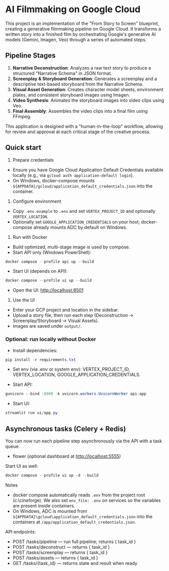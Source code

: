 # AI Filmmaking on Google Cloud

This project is an implementation of the "From Story to Screen" blueprint, creating a generative filmmaking pipeline on Google Cloud. It transforms a written story into a finished film by orchestrating Google's generative AI models (Gemini, Imagen, Veo) through a series of automated steps.

## Pipeline Stages

1. **Narrative Deconstruction**: Analyzes a raw text story to produce a structured "Narrative Schema" in JSON format.
2. **Screenplay & Storyboard Generation**: Generates a screenplay and a descriptive text-based storyboard from the Narrative Schema.
3. **Visual Asset Generation**: Creates character model sheets, environment plates, and consistent storyboard images using Imagen.
4. **Video Synthesis**: Animates the storyboard images into video clips using Veo.
5. **Final Assembly**: Assembles the video clips into a final film using FFmpeg.

This application is designed with a "human-in-the-loop" workflow, allowing for review and approval at each critical stage of the creative process.

## Quick start

1) Prepare credentials

- Ensure you have Google Cloud Application Default Credentials available locally (e.g., via `gcloud auth application-default login`).
- On Windows, docker-compose mounts `${APPDATA}/gcloud/application_default_credentials.json` into the container.

1) Configure environment

- Copy `.env.example` to `.env` and set `VERTEX_PROJECT_ID` and optionally `VERTEX_LOCATION`.
- Optionally set `GOOGLE_APPLICATION_CREDENTIALS` on your host; docker-compose already mounts ADC by default on Windows.

1) Run with Docker

- Build optimized, multi-stage image is used by compose.
- Start API only (Windows PowerShell):

```powershell
docker compose --profile api up --build
```

- Start UI (depends on API):

```powershell
docker compose --profile ui up --build
```

- Open the UI: <http://localhost:8501>

1) Use the UI

- Enter your GCP project and location in the sidebar.
- Upload a story file, then run each step (Deconstruction -> Screenplay/Storyboard -> Visual Assets).
- Images are saved under `output/`.

### Optional: run locally without Docker

- Install dependencies:

```powershell
pip install -r requirements.txt
```

- Set env (via .env or system env): VERTEX_PROJECT_ID, VERTEX_LOCATION, GOOGLE_APPLICATION_CREDENTIALS.

- Start API:

```powershell
gunicorn --bind :8000 -k uvicorn.workers.UvicornWorker api:app
```

- Start UI:

```powershell
streamlit run ui/app.py
```

## Asynchronous tasks (Celery + Redis)

You can now run each pipeline step asynchronously via the API with a task queue.

 - flower (optional dashboard at <http://localhost:5555>)

Start UI as well:

```powershell
docker compose --profile ui up -d --build
```

Notes

- docker compose automatically reads `.env` from the project root (c:\cineforge). We also set `env_file: .env` on services so the variables are present inside containers.
- On Windows, ADC is mounted from `${APPDATA}\gcloud\application_default_credentials.json` into the containers at `/app/application_default_credentials.json`.

API endpoints:

- POST /tasks/pipeline — run full pipeline; returns { task_id }
- POST /tasks/deconstruct — returns { task_id }
- POST /tasks/screenplay — returns { task_id }
- POST /tasks/assets — returns { task_id }
- GET /tasks/{task_id} — returns state and result when ready
